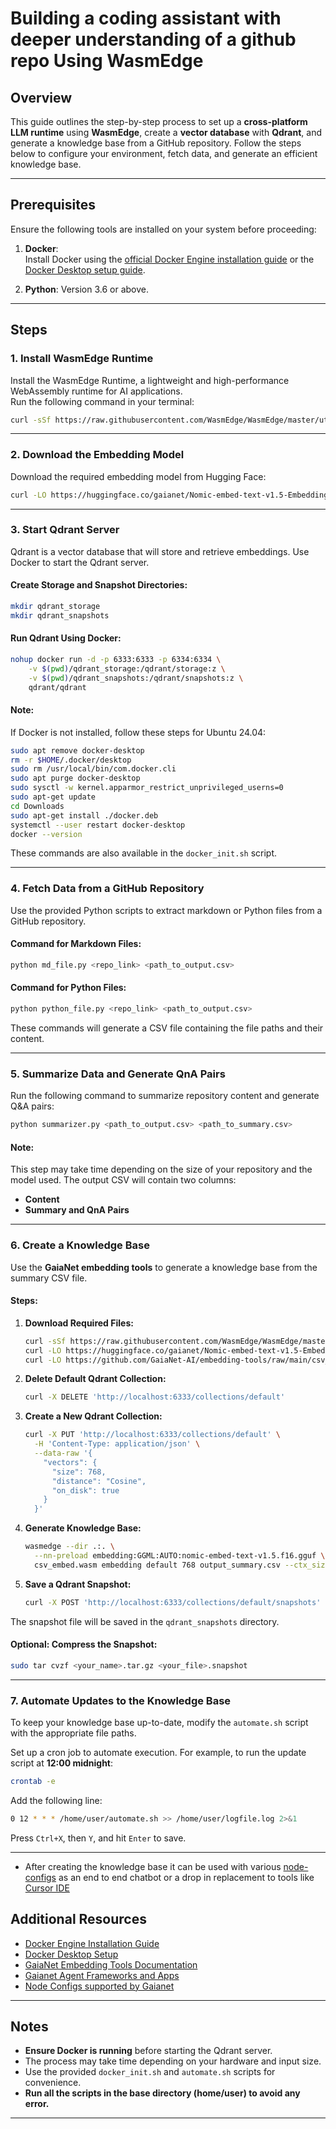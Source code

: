 # Building a coding assistant with deeper understanding of a github repo Using WasmEdge

## Overview

This guide outlines the step-by-step process to set up a **cross-platform LLM runtime** using **WasmEdge**, create a **vector database** with **Qdrant**, and generate a knowledge base from a GitHub repository. Follow the steps below to configure your environment, fetch data, and generate an efficient knowledge base.

---

## Prerequisites

Ensure the following tools are installed on your system before proceeding:

1. **Docker**:  
   Install Docker using the [official Docker Engine installation guide](https://docs.docker.com/engine/install/ubuntu/) or the [Docker Desktop setup guide](https://docs.docker.com/desktop/setup/install/linux/).

2. **Python**: Version 3.6 or above.

---

## Steps

### **1. Install WasmEdge Runtime**
Install the WasmEdge Runtime, a lightweight and high-performance WebAssembly runtime for AI applications.  
Run the following command in your terminal:
```bash
curl -sSf https://raw.githubusercontent.com/WasmEdge/WasmEdge/master/utils/install_v2.sh | bash -s
```

---

### **2. Download the Embedding Model**
Download the required embedding model from Hugging Face:
```bash
curl -LO https://huggingface.co/gaianet/Nomic-embed-text-v1.5-Embedding-GGUF/resolve/main/nomic-embed-t
```

---

### **3. Start Qdrant Server**
Qdrant is a vector database that will store and retrieve embeddings. Use Docker to start the Qdrant server.

#### Create Storage and Snapshot Directories:
```bash
mkdir qdrant_storage
mkdir qdrant_snapshots
```

#### Run Qdrant Using Docker:
```bash
nohup docker run -d -p 6333:6333 -p 6334:6334 \
    -v $(pwd)/qdrant_storage:/qdrant/storage:z \
    -v $(pwd)/qdrant_snapshots:/qdrant/snapshots:z \
    qdrant/qdrant
```

#### **Note**:  
If Docker is not installed, follow these steps for Ubuntu 24.04:  
```bash
sudo apt remove docker-desktop
rm -r $HOME/.docker/desktop
sudo rm /usr/local/bin/com.docker.cli
sudo apt purge docker-desktop
sudo sysctl -w kernel.apparmor_restrict_unprivileged_userns=0
sudo apt-get update
cd Downloads
sudo apt-get install ./docker.deb
systemctl --user restart docker-desktop
docker --version
```

These commands are also available in the `docker_init.sh` script.

---

### **4. Fetch Data from a GitHub Repository**
Use the provided Python scripts to extract markdown or Python files from a GitHub repository.  

#### Command for Markdown Files:
```bash
python md_file.py <repo_link> <path_to_output.csv>
```

#### Command for Python Files:
```bash
python python_file.py <repo_link> <path_to_output.csv>
```

These commands will generate a CSV file containing the file paths and their content.

---

### **5. Summarize Data and Generate QnA Pairs**
Run the following command to summarize repository content and generate Q&A pairs:
```bash
python summarizer.py <path_to_output.csv> <path_to_summary.csv>
```

#### **Note**:  
This step may take time depending on the size of your repository and the model used. The output CSV will contain two columns:  
- **Content**  
- **Summary and QnA Pairs**

---

### **6. Create a Knowledge Base**
Use the **GaiaNet embedding tools** to generate a knowledge base from the summary CSV file.

#### Steps:
1. **Download Required Files:**
   ```bash
   curl -sSf https://raw.githubusercontent.com/WasmEdge/WasmEdge/master/utils/install_v2.sh | bash -s
   curl -LO https://huggingface.co/gaianet/Nomic-embed-text-v1.5-Embedding-GGUF/resolve/main/nomic-embed-text-v1.5.f16.gguf
   curl -LO https://github.com/GaiaNet-AI/embedding-tools/raw/main/csv_embed/csv_embed.wasm
   ```

2. **Delete Default Qdrant Collection:**
   ```bash
   curl -X DELETE 'http://localhost:6333/collections/default'
   ```

3. **Create a New Qdrant Collection:**
   ```bash
   curl -X PUT 'http://localhost:6333/collections/default' \
     -H 'Content-Type: application/json' \
     --data-raw '{
       "vectors": {
         "size": 768,
         "distance": "Cosine",
         "on_disk": true
       }
     }'
   ```

4. **Generate Knowledge Base:**
   ```bash
   wasmedge --dir .:. \
     --nn-preload embedding:GGML:AUTO:nomic-embed-text-v1.5.f16.gguf \
     csv_embed.wasm embedding default 768 output_summary.csv --ctx_size 8192
   ```

5. **Save a Qdrant Snapshot:**
   ```bash
   curl -X POST 'http://localhost:6333/collections/default/snapshots'
   ```

The snapshot file will be saved in the `qdrant_snapshots` directory.

#### **Optional**: Compress the Snapshot:
```bash
sudo tar cvzf <your_name>.tar.gz <your_file>.snapshot
```

---

### **7. Automate Updates to the Knowledge Base**
To keep your knowledge base up-to-date, modify the `automate.sh` script with the appropriate file paths.  

Set up a cron job to automate execution. For example, to run the update script at **12:00 midnight**:
```bash
crontab -e
```

Add the following line:
```bash
0 12 * * * /home/user/automate.sh >> /home/user/logfile.log 2>&1
```

Press `Ctrl+X`, then `Y`, and hit `Enter` to save.

---

- After creating the knowledge base it can be used with various [node-configs](https://docs.gaianet.ai/node-guide/customize) as an end to end chatbot or a drop in replacement to tools like [Cursor IDE](https://docs.gaianet.ai/user-guide/apps/cursor)

## Additional Resources

- [Docker Engine Installation Guide](https://docs.docker.com/engine/install/ubuntu/)  
- [Docker Desktop Setup](https://docs.docker.com/desktop/setup/install/linux/)  
- [GaiaNet Embedding Tools Documentation](https://docs.gaianet.ai/creator-guide/knowledge/csv)  
- [Gaianet Agent Frameworks and Apps](https://docs.gaianet.ai/category/agent-frameworks-and-apps)
- [Node Configs supported by Gaianet](https://github.com/GaiaNet-AI/node-configs)  
---

## Notes

- **Ensure Docker is running** before starting the Qdrant server.  
- The process may take time depending on your hardware and input size.  
- Use the provided `docker_init.sh` and `automate.sh` scripts for convenience.
- **Run all the scripts in the base directory (home/user) to avoid any error.**
--- 

